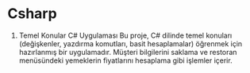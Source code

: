 # Csharp 

1. Temel Konular C# Uygulaması
Bu proje, C# dilinde temel konuları (değişkenler, yazdırma komutları, basit hesaplamalar) öğrenmek için hazırlanmış bir uygulamadır. Müşteri bilgilerini saklama ve restoran menüsündeki yemeklerin fiyatlarını hesaplama gibi işlemler içerir.

